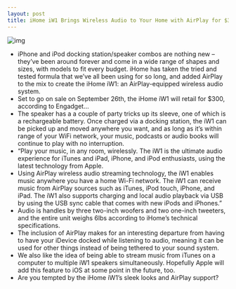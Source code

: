 ```yaml
---
layout: post
title: iHome iW1 Brings Wireless Audio to Your Home with AirPlay for $300
---
```

![img](http://media.idownloadblog.com/wp-content/uploads/2011/09/iW1_plane_with_remote.jpg.jpeg)
* iPhone and iPod docking station/speaker combos are nothing new – they’ve been around forever and come in a wide range of shapes and sizes, with models to fit every budget. iHome has taken the tried and tested formula that we’ve all been using for so long, and added AirPlay to the mix to create the iHome iW1: an AirPlay-equipped wireless audio system.
* Set to go on sale on September 26th, the iHome iW1 will retail for $300, according to Engadget…
* The speaker has a a couple of party tricks up its sleeve, one of which is a rechargeable battery. Once charged via a docking station, the iW1 can be picked up and moved anywhere you want, and as long as it’s within range of your WiFi network, your music, podcasts or audio books will continue to play with no interruption.
* “Play your music, in any room, wirelessly. The iW1 is the ultimate audio experience for iTunes and iPad, iPhone, and iPod enthusiasts, using the latest technology from Apple.
* Using AirPlay wireless audio streaming technology, the iW1 enables music anywhere you have a home Wi-Fi network. The iW1 can receive music from AirPlay sources such as iTunes, iPod touch, iPhone, and iPad. The iW1 also supports charging and local audio playback via USB by using the USB sync cable that comes with new iPods and iPhones.”
* Audio is handles by three two-inch woofers and two one-inch tweeters, and the entire unit weighs 6lbs according to iHome’s technical specifications.
* The inclusion of AirPlay makes for an interesting departure from having to have your iDevice docked while listening to audio, meaning it can be used for other things instead of being tethered to your sound system.
* We also like the idea of being able to stream music from iTunes on a computer to multiple iW1 speakers simultaneously. Hopefully Apple will add this feature to iOS at some point in the future, too.
* Are you tempted by the iHome iW1’s sleek looks and AirPlay support?

